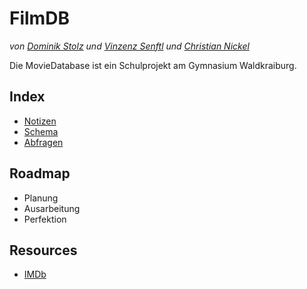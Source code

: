 # FilmDB
*von [Dominik Stolz](//github.com/VoidCatz) und [Vinzenz Senftl](//github.com/vinzzenzz) und [Christian Nickel](//github.com/christiannickel)*

Die MovieDatabase ist ein Schulprojekt am Gymnasium Waldkraiburg.

## Index
* [Notizen](/Notizen.md)
* [Schema](/Schema.md)
* [Abfragen](/Abfragen.md)

## Roadmap
* Planung
* Ausarbeitung
* Perfektion

## Resources
* [IMDb](http://www.imdb.com/)


